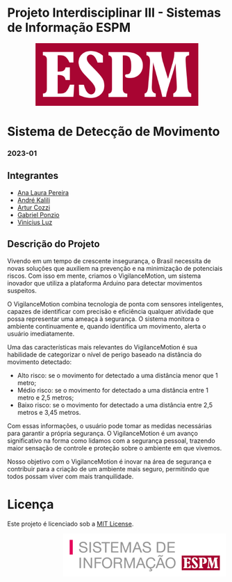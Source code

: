 # Projeto Interdisciplinar III - Sistemas de Informação ESPM

<p align="center">
    <a href="https://www.espm.br/cursos-de-graduacao/sistemas-de-informacao/"><img src="https://raw.githubusercontent.com/tech-espm/misc-template/main/logo.png" alt="Sistemas de Informação ESPM" style="width: 375px;"/></a>
</p>

# Sistema de Detecção de Movimento 
### 2023-01

## Integrantes
- [Ana Laura Pereira](https://github.com/anacatarinop)
- [André Kalili](https://github.com/AndreKalili)
- [Artur Cozzi](https://github.com/ArturCozzi)
- [Gabriel Ponzio]( https://github.com/WoLF-Ponzio)
- [Vinicius Luz](https://github.com/ViniciusSMLuz) 


## Descrição do Projeto

Vivendo em um tempo de crescente insegurança, o Brasil necessita de novas soluções que auxiliem na prevenção e na minimização de potenciais riscos. Com isso em mente, criamos o VigilanceMotion, um sistema inovador que utiliza a plataforma Arduino para detectar movimentos suspeitos.

O VigilanceMotion combina tecnologia de ponta com sensores inteligentes, capazes de identificar com precisão e eficiência qualquer atividade que possa representar uma ameaça à segurança. O sistema monitora o ambiente continuamente e, quando identifica um movimento, alerta o usuário imediatamente.

Uma das características mais relevantes do VigilanceMotion é sua habilidade de categorizar o nível de perigo baseado na distância do movimento detectado:

- Alto risco: se o movimento for detectado a uma distância menor que 1 metro;
- Médio risco: se o movimento for detectado a uma distância entre 1 metro e 2,5 metros;
- Baixo risco: se o movimento for detectado a uma distância entre 2,5 metros e 3,45 metros.

Com essas informações, o usuário pode tomar as medidas necessárias para garantir a própria segurança. O VigilanceMotion é um avanço significativo na forma como lidamos com a segurança pessoal, trazendo maior sensação de controle e proteção sobre o ambiente em que vivemos.

Nosso objetivo com o VigilanceMotion é inovar na área de segurança e contribuir para a criação de um ambiente mais seguro, permitindo que todos possam viver com mais tranquilidade.

# Licença

Este projeto é licenciado sob a [MIT License](https://github.com/tech-espm/misc-template/blob/main/LICENSE).

<p align="right">
    <a href="https://www.espm.br/cursos-de-graduacao/sistemas-de-informacao/"><img src="https://raw.githubusercontent.com/tech-espm/misc-template/main/logo-si-512.png" alt="Sistemas de Informação ESPM" style="width: 375px;"/></a>
</p>
